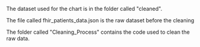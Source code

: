 The dataset used for the chart is in the folder called "cleaned". 

The file called fhir_patients_data.json is the raw dataset before the cleaning 

The folder called "Cleaning_Process" contains the code used to clean the raw data.
